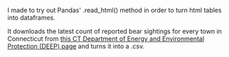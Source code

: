  I made to try out Pandas' .read_html() method in order to turn html tables into dataframes.

It downloads the latest count of reported bear sightings for every town in
Connecticut from [this CT Department of Energy and Environmental Protection
(DEEP) page](http://www.depdata.ct.gov/wildlife/sighting/bearsight.asp) and
turns it into a .csv.


